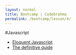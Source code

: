 ```yaml
---
layout: normal
title: Bootcamp | Codebrahma
permalink: /bootcamp/lesson/4/
---
```


#Javascript

* [Eloquent Javascript](http://jqfundamentals.com/)
* [The definitive guide](ftp://91.193.236.10/pub/docs/linux-support/programming/JavaScript/%5BO%60Reilly%5D%20-%20JavaScript.%20The%20Definitive%20Guide,%206th%20ed.%20-%20%5BFlanagan%5D.pdf)
